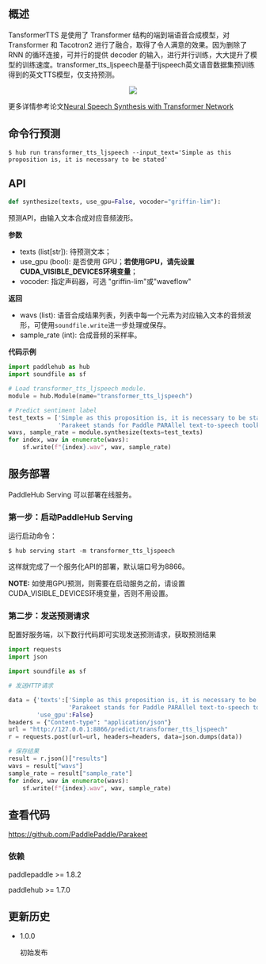 ## 概述

TansformerTTS 是使用了 Transformer 结构的端到端语音合成模型，对 Transformer 和 Tacotron2 进行了融合，取得了令人满意的效果。因为删除了 RNN 的循环连接，可并行的提供 decoder 的输入，进行并行训练，大大提升了模型的训练速度。transformer_tts_ljspeech是基于ljspeech英文语音数据集预训练得到的英文TTS模型，仅支持预测。

<p align="center">
<img src="https://github.com/PaddlePaddle/Parakeet/blob/develop/examples/transformer_tts/images/model_architecture.jpg" hspace='10'/> <br />
</p>

更多详情参考论文[Neural Speech Synthesis with Transformer Network](https://arxiv.org/abs/1809.08895)

## 命令行预测

```shell
$ hub run transformer_tts_ljspeech --input_text='Simple as this proposition is, it is necessary to be stated'
```

## API

```python
def synthesize(texts, use_gpu=False, vocoder="griffin-lim"):
```

预测API，由输入文本合成对应音频波形。

**参数**

* texts (list\[str\]): 待预测文本；
* use\_gpu (bool): 是否使用 GPU；**若使用GPU，请先设置CUDA\_VISIBLE\_DEVICES环境变量**；
* vocoder: 指定声码器，可选 "griffin-lim"或"waveflow"

**返回**

* wavs (list): 语音合成结果列表，列表中每一个元素为对应输入文本的音频波形，可使用`soundfile.write`进一步处理或保存。
* sample\_rate (int): 合成音频的采样率。

**代码示例**

```python
import paddlehub as hub
import soundfile as sf

# Load transformer_tts_ljspeech module.
module = hub.Module(name="transformer_tts_ljspeech")

# Predict sentiment label
test_texts = ['Simple as this proposition is, it is necessary to be stated',
              'Parakeet stands for Paddle PARAllel text-to-speech toolkit']
wavs, sample_rate = module.synthesize(texts=test_texts)
for index, wav in enumerate(wavs):
    sf.write(f"{index}.wav", wav, sample_rate)
```

## 服务部署

PaddleHub Serving 可以部署在线服务。

### 第一步：启动PaddleHub Serving

运行启动命令：
```shell
$ hub serving start -m transformer_tts_ljspeech
```

这样就完成了一个服务化API的部署，默认端口号为8866。

**NOTE:** 如使用GPU预测，则需要在启动服务之前，请设置CUDA\_VISIBLE\_DEVICES环境变量，否则不用设置。

### 第二步：发送预测请求

配置好服务端，以下数行代码即可实现发送预测请求，获取预测结果

```python
import requests
import json

import soundfile as sf

# 发送HTTP请求

data = {'texts':['Simple as this proposition is, it is necessary to be stated',
                 'Parakeet stands for Paddle PARAllel text-to-speech toolkit'],
        'use_gpu':False}
headers = {"Content-type": "application/json"}
url = "http://127.0.0.1:8866/predict/transformer_tts_ljspeech"
r = requests.post(url=url, headers=headers, data=json.dumps(data))

# 保存结果
result = r.json()["results"]
wavs = result["wavs"]
sample_rate = result["sample_rate"]
for index, wav in enumerate(wavs):
    sf.write(f"{index}.wav", wav, sample_rate)
```

## 查看代码

https://github.com/PaddlePaddle/Parakeet

### 依赖

paddlepaddle >= 1.8.2

paddlehub >= 1.7.0


## 更新历史

* 1.0.0

  初始发布
